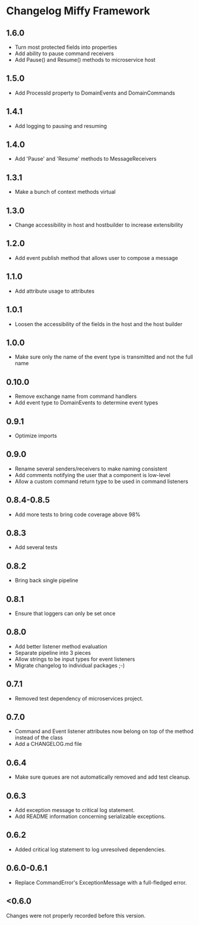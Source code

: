 # Changelog Miffy Framework

## 1.6.0

- Turn most protected fields into properties
- Add ability to pause command receivers
- Add Pause() and Resume() methods to microservice host

## 1.5.0

- Add ProcessId property to DomainEvents and DomainCommands

## 1.4.1

- Add logging to pausing and resuming

## 1.4.0

- Add 'Pause' and 'Resume' methods to MessageReceivers

## 1.3.1

- Make a bunch of context methods virtual

## 1.3.0

- Change accessibility in host and hostbuilder to increase extensibility

## 1.2.0

- Add event publish method that allows user to compose a message

## 1.1.0

- Add attribute usage to attributes

## 1.0.1

- Loosen the accessibility of the fields in the host and the host builder

## 1.0.0

- Make sure only the name of the event type is transmitted and not the full name

## 0.10.0

- Remove exchange name from command handlers
- Add event type to DomainEvents to determine event types

## 0.9.1

- Optimize imports

## 0.9.0

- Rename several senders/receivers to make naming consistent
- Add comments notifying the user that a component is low-level
- Allow a custom command return type to be used in command listeners

## 0.8.4-0.8.5

- Add more tests to bring code coverage above 98%

## 0.8.3

- Add several tests

## 0.8.2

- Bring back single pipeline

## 0.8.1

- Ensure that loggers can only be set once

## 0.8.0

- Add better listener method evaluation
- Separate pipeline into 3 pieces
- Allow strings to be input types for event listeners
- Migrate changelog to individual packages ;-)

## 0.7.1

- Removed test dependency of microservices project.

## 0.7.0

- Command and Event listener attributes now belong on top of the method instead of the class
- Add a CHANGELOG.md file

## 0.6.4

- Make sure queues are not automatically removed and add test cleanup.

## 0.6.3

- Add exception message to critical log statement.
- Add README information concerning serializable exceptions.

## 0.6.2

- Added critical log statement to log unresolved dependencies.

## 0.6.0-0.6.1

- Replace CommandError's ExceptionMessage with a full-fledged error.

## <0.6.0

Changes were not properly recorded before this version.
